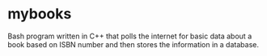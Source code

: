 # mybooks
Bash program written in C++ that polls the internet for basic data about a book based on ISBN number and then stores the information in a database.
